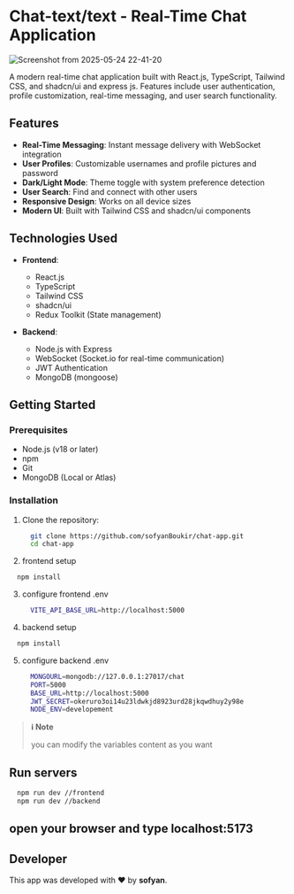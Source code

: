 # Chat-text/text - Real-Time Chat Application

![Screenshot from 2025-05-24 22-41-20](https://github.com/user-attachments/assets/de108f14-c778-401c-8ee1-2e45ac6fe4e9)

A modern real-time chat application built with React.js, TypeScript, Tailwind CSS, and shadcn/ui and express js. Features include user authentication, profile customization, real-time messaging, and user search functionality.

## Features

- **Real-Time Messaging**: Instant message delivery with WebSocket integration
- **User Profiles**: Customizable usernames and profile pictures and password
- **Dark/Light Mode**: Theme toggle with system preference detection
- **User Search**: Find and connect with other users
- **Responsive Design**: Works on all device sizes
- **Modern UI**: Built with Tailwind CSS and shadcn/ui components

## Technologies Used

- **Frontend**:
  - React.js
  - TypeScript
  - Tailwind CSS
  - shadcn/ui
  - Redux Toolkit (State management)

- **Backend**:
  - Node.js with Express
  - WebSocket (Socket.io for real-time communication)
  - JWT Authentication
  - MongoDB (mongoose)

## Getting Started

### Prerequisites

- Node.js (v18 or later)
- npm
- Git
- MongoDB (Local or Atlas)

### Installation

1. Clone the repository:
   ```bash
     git clone https://github.com/sofyanBoukir/chat-app.git
     cd chat-app
   ```

2. frontend setup
  ```bash
    npm install
  ```

3. configure frontend .env
   ```bash
     VITE_API_BASE_URL=http://localhost:5000
   ```
4. backend setup
  ```bash
    npm install
  ```

5. configure backend .env
    ```bash
      MONGOURL=mongodb://127.0.0.1:27017/chat
      PORT=5000
      BASE_URL=http://localhost:5000
      JWT_SECRET=okeruro3oi14u23ldwkjd8923urd28jkqwdhuy2y98e
      NODE_ENV=developement
    ```

> **ℹ️ Note**
> 
> you can modify the variables content as you want


## Run servers
  ```bash
    npm run dev //frontend
    npm run dev //backend
  ```

## open your browser and type localhost:5173

## Developer

This app was developed with ❤️ by **sofyan**.  
